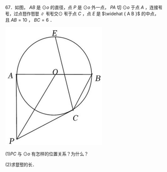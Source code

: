 67．如图， $A B$ 是 $\odot o$ 的直径，点 $P$ 是 $\odot o$ 外一点， $P A$ 切 $\odot o$ 于点 $A$ ，连接푂푃，过点퐵作퐵퐶 ∥ 푂푃交⊙ 푂于点 $C$ ，点 $E$ 是 $\widehat { A B }$ 的中点，且 $A B = 1 0$ ， $B C = 6$ ．

![](<../../qs_image_DB/专题3-6__圆的综合（27类题型）（解析版）/7257b4174cdf3fc85ad41b17a089d24815e9372333fc4f13875d7a83137a088c.jpg>)

$( 1 ) P C$ 与 $\odot o$ 有怎样的位置关系？为什么？

(2)求퐶퐸的长．
